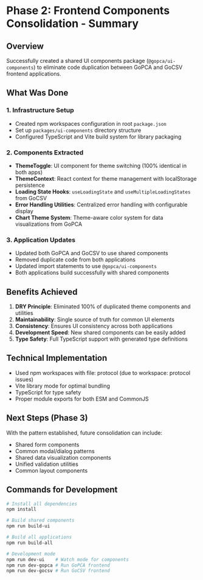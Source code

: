 # Phase 2: Frontend Components Consolidation - Summary

## Overview
Successfully created a shared UI components package (`@gopca/ui-components`) to eliminate code duplication between GoPCA and GoCSV frontend applications.

## What Was Done

### 1. Infrastructure Setup
- Created npm workspaces configuration in root `package.json`
- Set up `packages/ui-components` directory structure
- Configured TypeScript and Vite build system for library packaging

### 2. Components Extracted
- **ThemeToggle**: UI component for theme switching (100% identical in both apps)
- **ThemeContext**: React context for theme management with localStorage persistence
- **Loading State Hooks**: `useLoadingState` and `useMultipleLoadingStates` from GoCSV
- **Error Handling Utilities**: Centralized error handling with configurable display
- **Chart Theme System**: Theme-aware color system for data visualizations from GoPCA

### 3. Application Updates
- Updated both GoPCA and GoCSV to use shared components
- Removed duplicate code from both applications
- Updated import statements to use `@gopca/ui-components`
- Both applications build successfully with shared components

## Benefits Achieved

1. **DRY Principle**: Eliminated 100% of duplicated theme components and utilities
2. **Maintainability**: Single source of truth for common UI elements
3. **Consistency**: Ensures UI consistency across both applications
4. **Development Speed**: New shared components can be easily added
5. **Type Safety**: Full TypeScript support with generated type definitions

## Technical Implementation

- Used npm workspaces with file: protocol (due to workspace: protocol issues)
- Vite library mode for optimal bundling
- TypeScript for type safety
- Proper module exports for both ESM and CommonJS

## Next Steps (Phase 3)

With the pattern established, future consolidation can include:
- Shared form components
- Common modal/dialog patterns
- Shared data visualization components
- Unified validation utilities
- Common layout components

## Commands for Development

```bash
# Install all dependencies
npm install

# Build shared components
npm run build-ui

# Build all applications
npm run build-all

# Development mode
npm run dev-ui    # Watch mode for components
npm run dev-gopca # Run GoPCA frontend
npm run dev-gocsv # Run GoCSV frontend
```